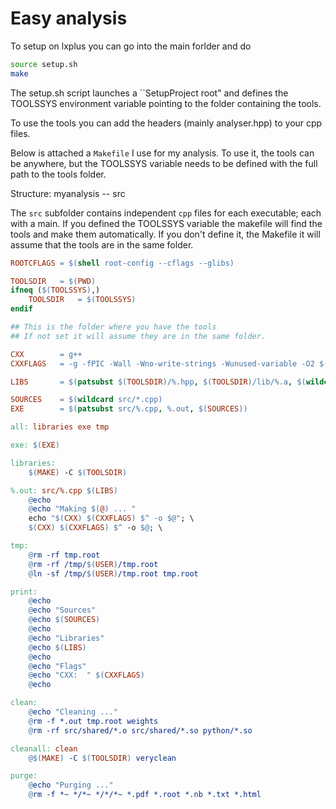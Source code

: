 Easy analysis
=============

To setup on lxplus you can go into the main forlder and do

```bash
source setup.sh
make
```

The setup.sh script launches a ``SetupProject root" 
and defines the TOOLSSYS environment variable pointing to the
folder containing the tools.

To use the tools you can add the headers (mainly analyser.hpp) 
to your cpp files.

Below is attached a `Makefile` I use for my analysis.
To use it, the tools can be anywhere, but the TOOLSSYS 
variable needs to be defined with the full path to the tools folder.

Structure:
myanalysis
-- src

The `src` subfolder contains independent `cpp` files for each executable;
each with a main. If you defined the TOOLSSYS variable the makefile 
will find the tools and make them automatically.
If you don't define it, the Makefile it will assume
that the tools are in the same folder.

```makefile
ROOTCFLAGS = $(shell root-config --cflags --glibs)

TOOLSDIR   = $(PWD)
ifneq ($(TOOLSSYS),)
    TOOLSDIR   = $(TOOLSSYS) 
endif

## This is the folder where you have the tools
## If not set it will assume they are in the same folder.

CXX        = g++
CXXFLAGS   = -g -fPIC -Wall -Wno-write-strings -Wunused-variable -O2 $(ROOTCFLAGS) -lTMVA -lRooFit -lRooStats -I$(TOOLSDIR) -I$(TOOLSDIR)/analysis -I$(DBDIR) -I/usr/include/boost/property_tree/detail -L$(TOOLSDIR)/lib

LIBS       = $(patsubst $(TOOLSDIR)/%.hpp, $(TOOLSDIR)/lib/%.a, $(wildcard $(TOOLSDIR)/*.hpp))

SOURCES    = $(wildcard src/*.cpp)
EXE        = $(patsubst src/%.cpp, %.out, $(SOURCES))

all: libraries exe tmp

exe: $(EXE)

libraries:
	$(MAKE) -C $(TOOLSDIR)

%.out: src/%.cpp $(LIBS)
	@echo
	@echo "Making $(@) ... "
	echo "$(CXX) $(CXXFLAGS) $^ -o $@"; \
	$(CXX) $(CXXFLAGS) $^ -o $@; \

tmp:
	@rm -rf tmp.root
	@rm -rf /tmp/$(USER)/tmp.root
	@ln -sf /tmp/$(USER)/tmp.root tmp.root

print:
	@echo
	@echo "Sources"
	@echo $(SOURCES)
	@echo
	@echo "Libraries"
	@echo $(LIBS)
	@echo
	@echo "Flags"
	@echo "CXX:  " $(CXXFLAGS)
	@echo

clean:
	@echo "Cleaning ..."
	@rm -f *.out tmp.root weights  
	@rm -rf src/shared/*.o src/shared/*.so python/*.so

cleanall: clean
	@$(MAKE) -C $(TOOLSDIR) veryclean

purge:
	@echo "Purging ..."
	@rm -f *~ */*~ */*/*~ *.pdf *.root *.nb *.txt *.html
```
